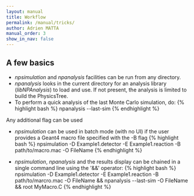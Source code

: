 ```yaml
---
layout: manual 
title: Workflow 
permalink: /manual/tricks/
author: Adrien MATTA
manual_order: 3 
show_in_nav: false
---
```

## A few basics

- _npsimulation_ and _npanalysis_ facilities can be run from any directory.
- _npanalysis_ looks in the current directory for an analysis library
  (_libNPAnalysis_) to load and use. If not present, the analysis is limited
  to build the PhysicsTree.
- To perform a quick analysis of the last Monte Carlo simulation, do:
{% highlight bash %}
npanalysis --last-sim
{% endhighlight %}

Any additional flag can be used

- _npsimulation_ can be used in batch mode (with no UI) if the user provides
a Geant4 macro file specified with the -B flag
{% highlight bash %}
npsimulation -D Example1.detector -E Example1.reaction -B path/to/macro.mac -O FileName
{% endhighlight %}

- _npsimulation_, _npanalysis_ and the results display can be chained in a 
single command line using the '&&' operator:
{% highlight bash %}
npsimulation -D Example1.detector -E Example1.reaction -B path/to/marcro.mac -O FileName && npanalysis --last-sim -O FileName && root MyMacro.C
{% endhighlight %}


